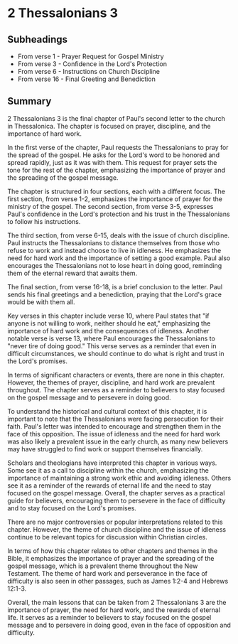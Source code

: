 # 2 Thessalonians 3

## Subheadings

* From verse 1 - Prayer Request for Gospel Ministry
* From verse 3 - Confidence in the Lord's Protection
* From verse 6 - Instructions on Church Discipline
* From verse 16 - Final Greeting and Benediction

## Summary

2 Thessalonians 3 is the final chapter of Paul's second letter to the church in Thessalonica. The chapter is focused on prayer, discipline, and the importance of hard work. 

In the first verse of the chapter, Paul requests the Thessalonians to pray for the spread of the gospel. He asks for the Lord's word to be honored and spread rapidly, just as it was with them. This request for prayer sets the tone for the rest of the chapter, emphasizing the importance of prayer and the spreading of the gospel message.

The chapter is structured in four sections, each with a different focus. The first section, from verse 1-2, emphasizes the importance of prayer for the ministry of the gospel. The second section, from verse 3-5, expresses Paul's confidence in the Lord's protection and his trust in the Thessalonians to follow his instructions. 

The third section, from verse 6-15, deals with the issue of church discipline. Paul instructs the Thessalonians to distance themselves from those who refuse to work and instead choose to live in idleness. He emphasizes the need for hard work and the importance of setting a good example. Paul also encourages the Thessalonians not to lose heart in doing good, reminding them of the eternal reward that awaits them.

The final section, from verse 16-18, is a brief conclusion to the letter. Paul sends his final greetings and a benediction, praying that the Lord's grace would be with them all.

Key verses in this chapter include verse 10, where Paul states that "if anyone is not willing to work, neither should he eat," emphasizing the importance of hard work and the consequences of idleness. Another notable verse is verse 13, where Paul encourages the Thessalonians to "never tire of doing good." This verse serves as a reminder that even in difficult circumstances, we should continue to do what is right and trust in the Lord's promises.

In terms of significant characters or events, there are none in this chapter. However, the themes of prayer, discipline, and hard work are prevalent throughout. The chapter serves as a reminder to believers to stay focused on the gospel message and to persevere in doing good.

To understand the historical and cultural context of this chapter, it is important to note that the Thessalonians were facing persecution for their faith. Paul's letter was intended to encourage and strengthen them in the face of this opposition. The issue of idleness and the need for hard work was also likely a prevalent issue in the early church, as many new believers may have struggled to find work or support themselves financially.

Scholars and theologians have interpreted this chapter in various ways. Some see it as a call to discipline within the church, emphasizing the importance of maintaining a strong work ethic and avoiding idleness. Others see it as a reminder of the rewards of eternal life and the need to stay focused on the gospel message. Overall, the chapter serves as a practical guide for believers, encouraging them to persevere in the face of difficulty and to stay focused on the Lord's promises.

There are no major controversies or popular interpretations related to this chapter. However, the theme of church discipline and the issue of idleness continue to be relevant topics for discussion within Christian circles.

In terms of how this chapter relates to other chapters and themes in the Bible, it emphasizes the importance of prayer and the spreading of the gospel message, which is a prevalent theme throughout the New Testament. The theme of hard work and perseverance in the face of difficulty is also seen in other passages, such as James 1:2-4 and Hebrews 12:1-3.

Overall, the main lessons that can be taken from 2 Thessalonians 3 are the importance of prayer, the need for hard work, and the rewards of eternal life. It serves as a reminder to believers to stay focused on the gospel message and to persevere in doing good, even in the face of opposition and difficulty.